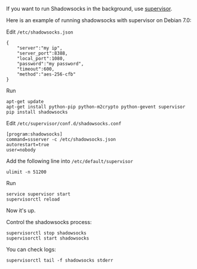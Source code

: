 If you want to run Shadowsocks in the background, use [supervisor](http://supervisord.org/index.html).

Here is an example of running shadowsocks with supervisor on Debian 7.0:

Edit `/etc/shadowsocks.json`

```
{
    "server":"my ip",
    "server_port":8388,
    "local_port":1080,
    "password":"my password",
    "timeout":600,
    "method":"aes-256-cfb"
}
```

Run
```
apt-get update
apt-get install python-pip python-m2crypto python-gevent supervisor
pip install shadowsocks
```

Edit `/etc/supervisor/conf.d/shadowsocks.conf`

```
[program:shadowsocks]
command=ssserver -c /etc/shadowsocks.json
autorestart=true
user=nobody
```

Add the following line into `/etc/default/supervisor`

```
ulimit -n 51200
```

Run
```
service supervisor start
supervisorctl reload
```
Now it's up.

Control the shadowsocks process:
```
supervisorctl stop shadowsocks
supervisorctl start shadowsocks
```

You can check logs:
```
supervisorctl tail -f shadowsocks stderr
```